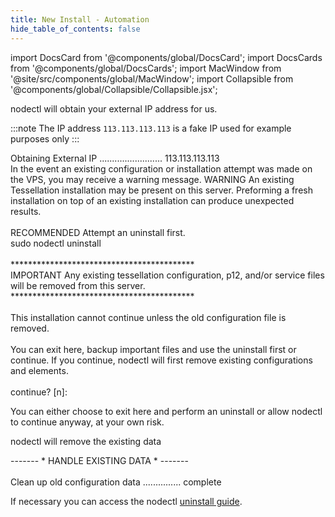 ```yaml
---
title: New Install - Automation
hide_table_of_contents: false
---
```

<intro-end />

import DocsCard from '@components/global/DocsCard';
import DocsCards from '@components/global/DocsCards';
import MacWindow from '@site/src/components/global/MacWindow';
import Collapsible from '@components/global/Collapsible/Collapsible.jsx';

<head>
  <title>MainNet 2.0 Automation with nodectl</title>
  <meta
    name="description"
    content="nodectl installation of new Node"
  />
</head>

nodectl will obtain your external IP address for us.

:::note
The IP address `113.113.113.113` is a fake IP used for example purposes only
:::

<MacWindow>
Obtaining External IP ......................... 113.113.113.113<br />
</MacWindow>

<Collapsible title="Existing Install Warning">
In the event an existing configuration or installation attempt was made on the VPS, you may receive a warning message.
<MacWindow>
WARNING  An existing Tessellation installation may be present on this server. Preforming a fresh installation on top of an existing installation can produce unexpected results.<br />
<br />
RECOMMENDED  Attempt an uninstall first.<br />
sudo nodectl uninstall<br />
<br />
******************************************<br />
IMPORTANT  Any existing tessellation configuration, p12, and/or service files will be removed from this server.<br />
******************************************<br />
<br />
This installation cannot continue unless the old configuration file is removed.<br />
<br />
You can exit here, backup important files and use the uninstall first or continue.  If you continue, nodectl will first remove existing configurations and  elements.<br />
<br />
continue? [n]:<br />
</MacWindow>
<p>
You can either choose to exit here and perform an uninstall or allow nodectl to continue anyway, at your own risk.
</p>
<p>
nodectl will remove the existing data
</p>
<MacWindow>
------- * HANDLE EXISTING DATA * ------- <br />
<br />
Clean up old configuration data ............... complete <br />
</MacWindow>   
</Collapsible>

If necessary you can access the nodectl [uninstall guide](/validate/automated/uninstall/index).